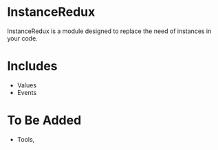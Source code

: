 # InstanceRedux
InstanceRedux is a module designed to replace the need of instances in your code. 

# Includes
* Values
* Events

# To Be Added
* Tools,

